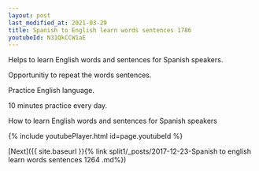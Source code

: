 ```yaml
---
layout: post
last_modified_at: 2021-03-29
title: Spanish to English learn words sentences 1786 
youtubeId: N31QkCCW1aE
---
```

 
 
Helps to learn English words and sentences for Spanish speakers.

Opportunitiy to repeat the words sentences. 

Practice English language. 
 
10 minutes practice every day. 
 
How to learn English words and sentences for Spanish speakers 
 
{% include youtubePlayer.html id=page.youtubeId %}
 
 
[Next]({{ site.baseurl }}{% link  split1/_posts/2017-12-23-Spanish to english learn words sentences 1264 .md%})
 
